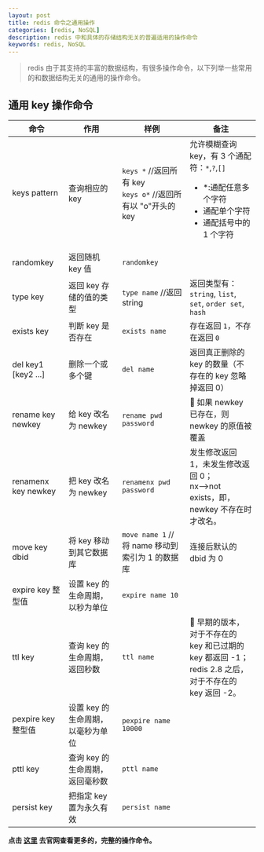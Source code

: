 ```yaml
---
layout: post
title: redis 命令之通用操作
categories: [redis, NoSQL]
description: redis 中和具体的存储结构无关的普遍适用的操作命令
keywords: redis, NoSQL
---
```


> redis 由于其支持的丰富的数据结构，有很多操作命令，以下列举一些常用的和数据结构无关的通用的操作命令。

## 通用 key 操作命令

命令 | 作用 | 样例 | 备注
----| -----| -----| ------
keys pattern | 查询相应的 key | `keys *` //返回所有 key <br/> `keys o*` //返回所有以 "o"开头的 key | 允许模糊查询 key，有 3 个通配符：`*`,`?`,`[]` <ul><li>*:通配任意多个字符</li><li>通配单个字符</li><li>通配括号中的 1 个字符</li></ul>
randomkey | 返回随机 key 值 | `randomkey` |
type key | 返回 key 存储的值的类型 | `type name` //返回 string | 返回类型有：`string`, `list`, `set`, `order set`, `hash`
exists key | 判断 key 是否存在 | `exists name` | 存在返回 `1`，不存在返回 `0`
del key1 [key2 ...] | 删除一个或多个键 | `del name` | 返回真正删除的 key 的数量（不存在的 key 忽略掉返回 0）
rename key newkey | 给 key 改名为 newkey | `rename pwd password` | :bell: 如果 newkey 已存在，则 newkey 的原值被覆盖
renamenx key newkey | 把 key 改名为 newkey | `renamenx pwd password` | 发生修改返回 1，未发生修改返回 0；<br/> nx-->not exists，即，newkey 不存在时才改名。
move key dbid | 将 key 移动到其它数据库 | `move name 1` //将 name 移动到索引为 1 的数据库 | 连接后默认的 dbid 为 0
expire key 整型值 | 设置 key 的生命周期，以秒为单位 | `expire name 10` |
ttl key | 查询 key 的生命周期，返回秒数 | `ttl name`| :bell: 早期的版本，对于不存在的 key 和已过期的 key 都返回 -1；<br/> redis 2.8 之后，对于不存在的 key 返回 -2。
pexpire key 整型值 | 设置 key 的生命周期，以毫秒为单位 | `pexpire name 10000` |
pttl key | 查询 key 的生命周期，返回毫秒数 | `pttl name` |
persist key | 把指定 key 置为永久有效 | `persist name` |

**点击 [这里](http://redis.io/commands) 去官网查看更多的，完整的操作命令。**

